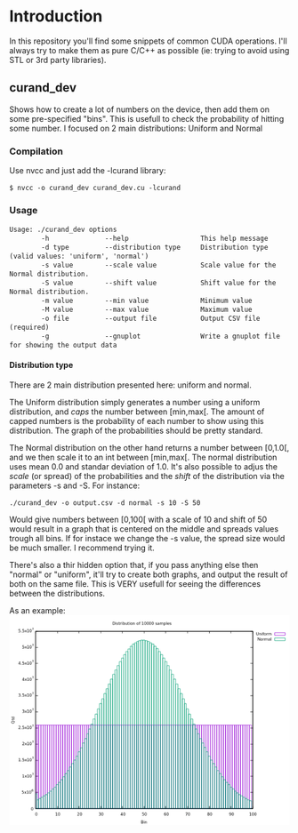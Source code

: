 # Introduction

In this repository you'll find some snippets of common CUDA operations. I'll always try to make them as pure C/C++ as possible (ie: trying to avoid using STL or 3rd party libraries).

## curand_dev
Shows how to create a lot of numbers on the device, then add them on some pre-specified "bins". This is usefull to check the probability of hitting some number.
I focused on 2 main distributions: Uniform and Normal

### Compilation
Use nvcc and just add the -lcurand library:

    $ nvcc -o curand_dev curand_dev.cu -lcurand

### Usage
    Usage: ./curand_dev options
            -h              --help                  This help message
            -d type         --distribution type     Distribution type (valid values: 'uniform', 'normal')
            -s value        --scale value           Scale value for the Normal distribution.
            -S value        --shift value           Shift value for the Normal distribution.
            -m value        --min value             Minimum value
            -M value        --max value             Maximum value
            -o file         --output file           Output CSV file (required)
            -g              --gnuplot               Write a gnuplot file for showing the output data

#### Distribution type
There are 2 main distribution presented here: uniform and normal.

The Uniform distribution simply generates a number using a uniform distribution, and *caps* the number between \[min,max\[. The amount of capped numbers is the probability of each number to show using this distribution. The graph of the probabilities should be pretty standard.

The Normal distribution on the other hand returns a number between \[0,1.0\[, and we then scale it to an int between \[min,max\[. The normal distribution uses mean 0.0 and standar deviation of 1.0. It's also possible to adjus the *scale* (or spread) of the probabilities and the *shift* of the distribution via the parameters -s and -S. For instance:

    ./curand_dev -o output.csv -d normal -s 10 -S 50

Would give numbers between \[0,100\[ with a scale of 10 and shift of 50 would result in a graph that is centered on the middle and spreads values trough all bins. If for instace we change the -s value, the spread size would be much smaller. I recommend trying it.

There's also a thir hidden option that, if you pass anything else then "normal" or "uniform", it'll try to create both graphs, and output the result of both on the same file. This is VERY usefull for seeing the differences between the distributions.

As an example:
![distribution_graphs](https://raw.githubusercontent.com/minterciso/cuda_snippets/master/curand_dev_multi.png)
